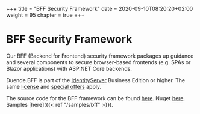 +++
title = "BFF Security Framework"
date = 2020-09-10T08:20:20+02:00
weight = 95
chapter = true
+++

# BFF Security Framework

Our BFF (Backend for Frontend) security framework packages up guidance and several components to secure browser-based frontends (e.g. SPAs or Blazor applications) with ASP.NET Core backends.

Duende.BFF is part of the [IdentityServer](https://duendesoftware.com/products/identityserver) Business Edition or higher. The same [license](https://duendesoftware.com/products/identityserver#pricing) and [special offers](https://duendesoftware.com/specialoffers) apply.

The source code for the BFF framework can be found [here](https://github.com/DuendeSoftware/BFF). Nuget [here](https://www.nuget.org/packages/Duende.BFF/). Samples [here]({{< ref "/samples/bff" >}}).